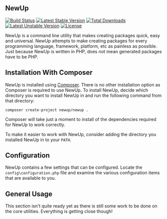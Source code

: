 ## NewUp

[![Build Status](https://travis-ci.org/newup/core.svg)](https://travis-ci.org/newup/core)
[![Latest Stable Version](https://poser.pugx.org/newup/newup/v/stable.svg)](https://packagist.org/packages/newup/newup)
[![Total Downloads](https://poser.pugx.org/newup/newup/downloads.svg)](https://packagist.org/packages/newup/newup)
[![Latest Unstable Version](https://poser.pugx.org/newup/newup/v/unstable.svg)](https://packagist.org/packages/newup/newup)
[![License](https://poser.pugx.org/newup/newup/license.svg)](https://packagist.org/packages/newup/newup)

NewUp is a command line utility that makes creating packages quick, easy and universal. NewUp attempts to make creating packages for every programming language, framework, platform, etc as painless as possible. Just because NewUp is written in PHP, does not mean generated packages have to be PHP.

## Installation With Composer

NewUp is installed using [Composer](https://getcomposer.org/). There is no other installation option as Composer is required to use NewUp. To install NewUp, decide which directory you want to install NewUp in and run the following command from that directory:

~~~
composer create-project newup/newup .
~~~

Composer will take just a moment to install of the dependencies required for NewUp to work correctly.

To make it easier to work with NewUp, consider adding the directory you installed NewUp in to your `PATH`.

## Configuration

NewUp contains a few settings that can be configured. Locate the `config\configuration.php` file and examine the various configuration items that are available to you.

## General Usage

This section isn't quite ready yet as there is still some work to be done on the core utilities. Everything is getting close though!